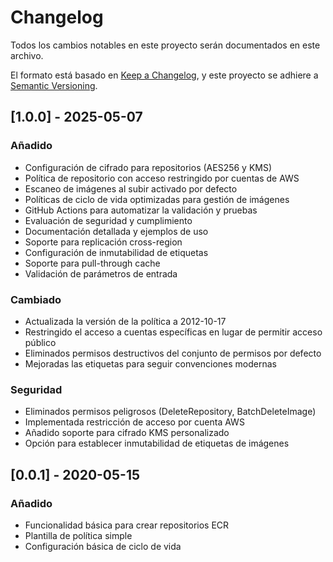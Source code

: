 # Changelog

Todos los cambios notables en este proyecto serán documentados en este archivo.

El formato está basado en [Keep a Changelog](https://keepachangelog.com/en/1.0.0/),
y este proyecto se adhiere a [Semantic Versioning](https://semver.org/spec/v2.0.0.html).

## [1.0.0] - 2025-05-07

### Añadido
- Configuración de cifrado para repositorios (AES256 y KMS)
- Política de repositorio con acceso restringido por cuentas de AWS
- Escaneo de imágenes al subir activado por defecto
- Políticas de ciclo de vida optimizadas para gestión de imágenes
- GitHub Actions para automatizar la validación y pruebas
- Evaluación de seguridad y cumplimiento
- Documentación detallada y ejemplos de uso
- Soporte para replicación cross-region
- Configuración de inmutabilidad de etiquetas
- Soporte para pull-through cache
- Validación de parámetros de entrada

### Cambiado
- Actualizada la versión de la política a 2012-10-17
- Restringido el acceso a cuentas específicas en lugar de permitir acceso público
- Eliminados permisos destructivos del conjunto de permisos por defecto
- Mejoradas las etiquetas para seguir convenciones modernas

### Seguridad
- Eliminados permisos peligrosos (DeleteRepository, BatchDeleteImage)
- Implementada restricción de acceso por cuenta AWS
- Añadido soporte para cifrado KMS personalizado
- Opción para establecer inmutabilidad de etiquetas de imágenes

## [0.0.1] - 2020-05-15

### Añadido
- Funcionalidad básica para crear repositorios ECR
- Plantilla de política simple
- Configuración básica de ciclo de vida